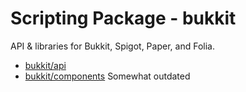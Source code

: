 # Scripting Package - bukkit

API & libraries for Bukkit, Spigot, Paper, and Folia.

-   [bukkit/api](./@bukkit/api/)
-   [bukkit/components](./@bukkit/components/) Somewhat outdated
